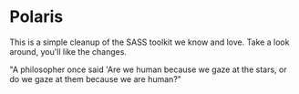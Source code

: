 # Polaris

This is a simple cleanup of the SASS toolkit we know and love. Take a look around, you'll like the changes.

"A philosopher once said 'Are we human because we gaze at the stars, or do we gaze at them because we are human?"